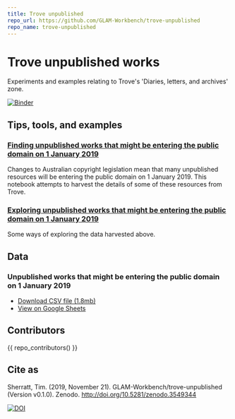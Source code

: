 ```yaml
---
title: Trove unpublished
repo_url: https://github.com/GLAM-Workbench/trove-unpublished
repo_name: trove-unpublished
---
```


# Trove unpublished works

Experiments and examples relating to Trove's 'Diaries, letters, and archives' zone.

[![Binder](https://mybinder.org/badge_logo.svg)](https://mybinder.org/v2/gh/GLAM-Workbench/trove-unpublished/master)

## Tips, tools, and examples

### [Finding unpublished works that might be entering the public domain on 1 January 2019](https://nbviewer.jupyter.org/github/GLAM-Workbench/trove-unpublished/blob/master/Finding-unpublished-works-entering-public-domain.ipynb)  
Changes to Australian copyright legislation mean that many unpublished resources will be entering the public domain on 1 January 2019. This notebook attempts to harvest the details of some of these resources from Trove.

### [Exploring unpublished works that might be entering the public domain on 1 January 2019](https://nbviewer.jupyter.org/github/GLAM-Workbench/trove-unpublished/blob/master/Exploring-unpublished-works-entering-public-domain.ipynb)  
Some ways of exploring the data harvested above.

## Data

### Unpublished works that might be entering the public domain on 1 January 2019

* [Download CSV file  (1.8mb)](https://github.com/GLAM-Workbench/trove-unpublished/blob/master/unpublished_works_entering_pd_20181006.csv)
* [View on Google Sheets](https://docs.google.com/spreadsheets/d/1pcVgDHXMW-PKiQh3qXk2y5L_M8IFTyz05CQ2u-CbGsI/edit?usp=sharing)

## Contributors

{{ repo_contributors() }}

## Cite as

Sherratt, Tim. (2019, November 21). GLAM-Workbench/trove-unpublished (Version v0.1.0). Zenodo. <http://doi.org/10.5281/zenodo.3549344>

[![DOI](https://zenodo.org/badge/DOI/10.5281/zenodo.3549344.svg)](https://doi.org/10.5281/zenodo.3549344)
